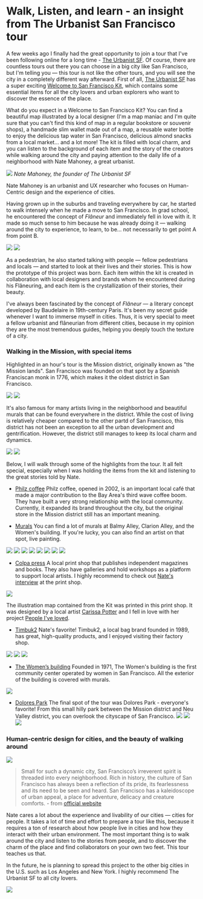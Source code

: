 
# Walk, Listen, and learn - an insight from The Urbanist San Francisco tour

A few weeks ago I finally had the great opportunity to join a tour that I've been following online for a long time - [The Urbanist SF](http://www.theurbanistsf.com/). Of course, there are countless tours out there you can choose in a big city like San Francisco, but I'm telling you — this tour is not like the other tours, and you will see the city in a completely different way afterward. First of all, [The Urbanist SF](http://www.theurbanistsf.com/) has a super exciting [Welcome to San Francisco Kit](https://squareup.com/market/urbanist-sf/pedestrian-essentials-tote), which contains some essential items for all the city lovers and urban explorers who want to discover the essence of the place.

What do you expect in a Welcome to San Francisco Kit? You can find a beautiful map illustrated by a local designer (I'm a map maniac and I'm quite sure that you can't find this kind of map in a regular bookstore or souvenir shops), a handmade slim wallet made out of a map, a reusable water bottle to enjoy the delicious tap water in San Francisco, delicious almond snacks from a local market... and a lot more! The kit is filled with local charm, and you can listen to the background of each item and the story of the creators while walking around the city and paying attention to the daily life of a neighborhood with Nate Mahoney, a great urbanist.

![](theurbanistSF01.jpg)
*Nate Mahoney, the founder of The Urbanist SF*

Nate Mahoney is an urbanist and UX researcher who focuses on Human-Centric design and the experience of cities.

Having grown up in the suburbs and traveling everywhere by car, he started to walk intensely when he made a move to San Francisco. In grad school, he encountered the concept of *Flâneur* and immediately fell in love with it. It made so much sense to him because he was already doing it — walking around the city to experience, to learn, to be... not necessarily to get point A from point B.

![](theurbanistSF03.jpg)
![](theurbanistSF04.jpg)

As a pedestrian, he also started talking with people — fellow pedestrians and locals — and started to look at their lives and their stories. This is how the prototype of ​​this project was born. Each item within the kit is created in collaboration with local designers and brands whom he encountered during his Flâneuring, and each item is the crystallization of their stories, their beauty.

I've always been fascinated by the concept of *Flâneur* — a literary concept developed by Baudelaire in 19th-century Paris. It's been my secret guide whenever I want to immerse myself in cities. Thus, it is very special to meet a fellow urbanist and flâneurian from different cities, because in my opinion they are the most tremendous guides, helping you deeply touch the texture of a city.

### Walking in the Mission, with special items

Highlighted in an hour's tour is the Mission district, originally known as "the Mission lands". San Francisco was founded on that spot by a Spanish Franciscan monk in 1776, which makes it the oldest district in San Francisco.

![](theurbanistSF05.jpg)
![](theurbanistSF06.jpg)

It's also famous for many artists living in the neighborhood and beautiful murals that can be found everywhere in the district. While the cost of living is relatively cheaper compared to the other partd of San Francisco, this district has not been an exception to all the urban development and gentrification. However, the district still manages to keep its local charm and dynamics.

![](theurbanistSF07.jpg)
![](theurbanistSF13.jpg)

Below, I will walk through some of the highlights from the tour. It all felt special, especially when I was holding the items from the kit and listening to the great stories told by Nate.

- [Philz coffee](https://en.m.wikipedia.org/wiki/Philz_Coffee)
Philz coffee, opened in 2002, is an important local café that made a major contribution to the Bay Area's third wave coffee boom. They have built a very strong relationship with the local community. Currently, it expanded its brand throughout the city, but the original store in the Mission district still has an important meaning.

- [Murals](http://www.sftravel.com/article/guide-san-francisco%E2%80%99s-mission-district-murals)
You can find a lot of murals at Balmy Alley, Clarion Alley, and the Women's building. If you're lucky, you can also find an artist on that spot, live painting.

![](theurbanistSF08.jpg)
![](theurbanistSF09.jpg)
![](theurbanistSF10.jpg)
![](theurbanistSF11.jpg)
![](theurbanistSF12.jpg)
![](theurbanistSF21.jpg)
![](theurbanistSF22.jpg)
![](theurbanistSF23.jpg)

- [Colpa press](https://www.colpapress.com/pages/about)
A local print shop that publishes independent magazines and books. They also have galleries and hold workshops as a platform to support local artists.
I highly recommend to check out [Nate's interview](https://youtu.be/wR3PSISQy5o) at the print shop.

![](theurbanistSF14.jpg)

The illustration map contained from the Kit was printed in this print shop. It was designed by a local artist [Carissa Potter](https://www.carissapotter.com/) and I fell in love with her project [People I've loved](https://www.peopleiveloved.com/).

- [Timbuk2](https://en.m.wikipedia.org/wiki/Timbuk2)
Nate's favorite! Timbuk2, a local bag brand founded in 1989, has great, high-quality products, and I enjoyed visiting their factory shop.

![](theurbanistSF15.jpg)
![](theurbanistSF16.jpg)
![](theurbanistSF17.jpg)

- [The Women’s building](https://womensbuilding.org/the-mural/)
Founded in 1971, The Women's building is the first community center operated by women in San Francisco. All the exterior of the building is covered with murals.

![](theurbanistSF28.jpg)

- [Dolores Park](https://en.m.wikipedia.org/wiki/Mission_Dolores_Park)
The final spot of the tour was Dolores Park - everyone's favorite! From this small hilly park between the Mission district and Neu Valley district, you can overlook the cityscape of San Francisco.
![](theurbanistSF30.jpg)
![](theurbanistSF31.jpg)
![](theurbanistSF32.jpg)

### Human-centric design for cities, and the beauty of walking around

![](theurbanistSF19.jpg)

> Small for such a dynamic city, San Francisco’s irreverent spirit is threaded into every neighborhood. Rich in history, the culture of San Francisco has always been a reflection of its pride, its fearlessness and its need to be seen and heard. San Francisco has a kaleidoscope of urban appeal, a place for adventure, delicacy and creature comforts. - from [official website](http://www.theurbanistsf.com/)

Nate cares a lot about the experience and livability of our cities — cities for people. It takes a lot of time and effort to prepare a tour like this, because it requires a ton of research about how people live in cities and how they interact with their urban environment. The most important thing is to walk around the city and listen to the stories from people, and to discover the charm of the place and find collaborators on your own two feet. This tour teaches us that.  

In the future, he is planning to spread this project to the other big cities in the U.S. such as Los Angeles and New York. I highly recommend The Urbanist SF to all city lovers.

![](theurbanistSF02.jpg)
